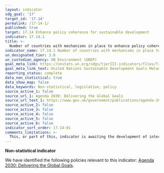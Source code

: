 ```yaml
---
layout: indicator
sdg_goal: '17'
target_id: '17.14'
permalink: /17-14-1/
published: true
target: 17.14 Enhance policy coherence for sustainable development
indicator: 17.14.1
title: >-
  Number of countries with mechanisms in place to enhance policy coherence of sustainable development
indicator_name: 17.14.1 Number of countries with mechanisms in place to enhance policy coherence of sustainable development
un_designated_tier: 3.0
un_custodian_agency: UN Environment (UNEP)
goal_meta_link: https://unstats.un.org/sdgs/tierIII-indicators/files/Tier3-17-14-01.pdf
goal_meta_link_text: United Nations Sustainable Development Goals Metadata (PDF 4.0 MB)
reporting_status: complete
data_non_statistical: true
data_show_map: false
data_keywords: Non-statistical, legislation, policy
source_active_1: false
source_url_1: Agenda 2030: Delivering the Global Goals
source_url_text_1: https://www.gov.uk/government/publications/agenda-2030-delivering-the-global-goals
source_active_2: false
source_active_3: false
source_active_4: false
source_active_5: false
source_active_6: false
indicator_sort_order: 17-14-01
comments_limitations: >-
  This, or part of this, indicator is awaiting the development of internationally established methodology and standards (classified by the UN as tier 3). Data follows the UN specification for this indicator. This indicator has been identified in collaboration with topic experts.
---
```

**Non-statistical indicator**

We have identified the following policies relevant to this indicator: [Agenda 2030: Delivering the Global Goals](https://www.gov.uk/government/publications/agenda-2030-delivering-the-global-goals).